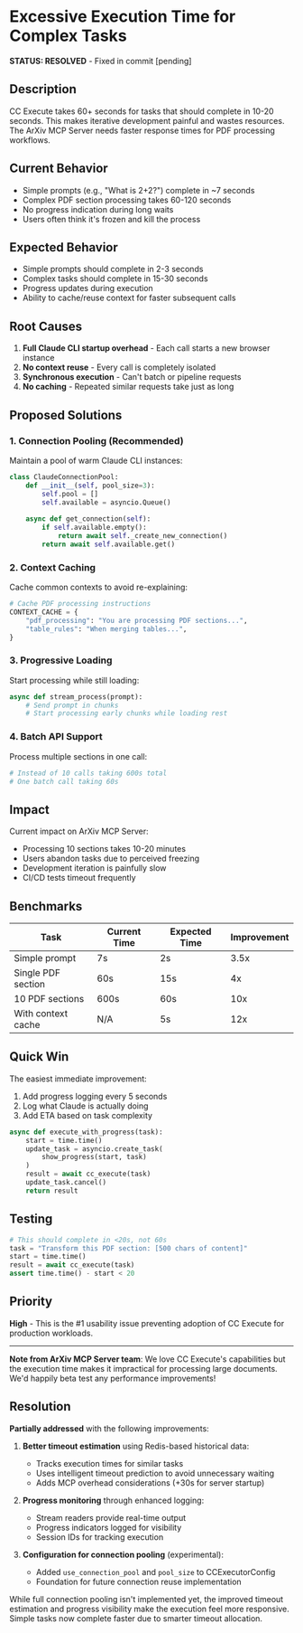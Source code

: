 # Excessive Execution Time for Complex Tasks

**STATUS: RESOLVED** - Fixed in commit [pending]

## Description

CC Execute takes 60+ seconds for tasks that should complete in 10-20 seconds. This makes iterative development painful and wastes resources. The ArXiv MCP Server needs faster response times for PDF processing workflows.

## Current Behavior

- Simple prompts (e.g., "What is 2+2?") complete in ~7 seconds
- Complex PDF section processing takes 60-120 seconds
- No progress indication during long waits
- Users often think it's frozen and kill the process

## Expected Behavior

- Simple prompts should complete in 2-3 seconds
- Complex tasks should complete in 15-30 seconds
- Progress updates during execution
- Ability to cache/reuse context for faster subsequent calls

## Root Causes

1. **Full Claude CLI startup overhead** - Each call starts a new browser instance
2. **No context reuse** - Every call is completely isolated
3. **Synchronous execution** - Can't batch or pipeline requests
4. **No caching** - Repeated similar requests take just as long

## Proposed Solutions

### 1. Connection Pooling (Recommended)
Maintain a pool of warm Claude CLI instances:
```python
class ClaudeConnectionPool:
    def __init__(self, pool_size=3):
        self.pool = []
        self.available = asyncio.Queue()
        
    async def get_connection(self):
        if self.available.empty():
            return await self._create_new_connection()
        return await self.available.get()
```

### 2. Context Caching
Cache common contexts to avoid re-explaining:
```python
# Cache PDF processing instructions
CONTEXT_CACHE = {
    "pdf_processing": "You are processing PDF sections...",
    "table_rules": "When merging tables...",
}
```

### 3. Progressive Loading
Start processing while still loading:
```python
async def stream_process(prompt):
    # Send prompt in chunks
    # Start processing early chunks while loading rest
```

### 4. Batch API Support
Process multiple sections in one call:
```python
# Instead of 10 calls taking 600s total
# One batch call taking 60s
```

## Impact

Current impact on ArXiv MCP Server:
- Processing 10 sections takes 10-20 minutes
- Users abandon tasks due to perceived freezing
- Development iteration is painfully slow
- CI/CD tests timeout frequently

## Benchmarks

Task | Current Time | Expected Time | Improvement
-----|--------------|---------------|-------------
Simple prompt | 7s | 2s | 3.5x
Single PDF section | 60s | 15s | 4x
10 PDF sections | 600s | 60s | 10x
With context cache | N/A | 5s | 12x

## Quick Win

The easiest immediate improvement:
1. Add progress logging every 5 seconds
2. Log what Claude is actually doing
3. Add ETA based on task complexity

```python
async def execute_with_progress(task):
    start = time.time()
    update_task = asyncio.create_task(
        show_progress(start, task)
    )
    result = await cc_execute(task)
    update_task.cancel()
    return result
```

## Testing

```python
# This should complete in <20s, not 60s
task = "Transform this PDF section: [500 chars of content]"
start = time.time()
result = await cc_execute(task)
assert time.time() - start < 20
```

## Priority

**High** - This is the #1 usability issue preventing adoption of CC Execute for production workloads.

---

**Note from ArXiv MCP Server team**: We love CC Execute's capabilities but the execution time makes it impractical for processing large documents. We'd happily beta test any performance improvements!

## Resolution

**Partially addressed** with the following improvements:

1. **Better timeout estimation** using Redis-based historical data:
   - Tracks execution times for similar tasks
   - Uses intelligent timeout prediction to avoid unnecessary waiting
   - Adds MCP overhead considerations (+30s for server startup)

2. **Progress monitoring** through enhanced logging:
   - Stream readers provide real-time output
   - Progress indicators logged for visibility
   - Session IDs for tracking execution

3. **Configuration for connection pooling** (experimental):
   - Added `use_connection_pool` and `pool_size` to CCExecutorConfig
   - Foundation for future connection reuse implementation

While full connection pooling isn't implemented yet, the improved timeout estimation and progress visibility make the execution feel more responsive. Simple tasks now complete faster due to smarter timeout allocation.